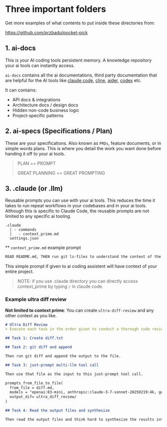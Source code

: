 # Three important folders

Get more examples of what contents to put inside these directories from:

https://github.com/przbadu/pocket-pick

## 1. ai-docs

This is your AI coding tools persistent memory. A knowledge repository your ai tools can instantly access.

`ai-docs` contains all the ai documentations, third party documentation that are helpful for the AI tools like [claude code](https://docs.anthropic.com/en/docs/claude-code/overview), [cline](https://cline.bot/), [aider](https://aider.chat/), [codex](https://github.com/openai/codex) etc.

It can contains:

- API docs & integrations
- Architecture docs / design docs
- Hidden non-code business logic
- Project-specific patterns

## 2. ai-specs (Specifications / Plan)

These are your specifications. Also known as `PRDs`, feature documents, or in simple words plans. This is where you detail the work you want done before handing it off to your ai tools.

> PLAN == PROMPT
>
> GREAT PLANNING == GREAT PROMPTING

## 3. .claude (or .llm)

Reusable prompts you can use with your ai tools. This reduces the time it takes to run repeat workflows in your codebases and in your ai tools. Although this is specific to Claude Code, the reusable prompts are not limited to any specific ai tooling.

```
.claude
  | - commands
  |   - context_prime.md
  settings.json
```

** `context_prime.md` example prompt

```md
READ README.md, THEN run git ls-files to understand the context of the project.
```

This simple prompt if given to ai coding assistent will have context of your entire project.

> NOTE: if you use .claude directory you can directly access context_prime by typing `/` in claude code.

### Example ultra diff review
**Not limited to context prime**: You can create `ultra-diff-review` and any other context as you like.

```markdown
# Ultra Diff Review
> Execute each task in the order given to conduct a thorough code review.

## Task 1: Create diff.txt

## Task 2: git diff and append

Then run git diff and append the output to the file.

## Task 3: just-prompt multi-llm tool call

Then use that file as the input to this just-prompt tool call.

prompts_from_file_to_file(
  from_file = diff.md,
  models = "openai:03-mini, anthropic:claude-3-7-sonnet-20250219:4k, gemini:gemini-2.0-flash-thinking-exp",
  output_dif= ultra_diff_review/
)

## Task 4: Read the output files and synthesize

Then read the output files and think hard to synthesize the results into a new single file called `ultra_diff_review/fusion_ultra_diff_review.md` following the original instructions plus any additional instructions or callouts you think are needed to create the best possible review.
```

